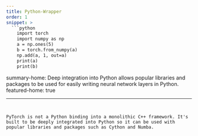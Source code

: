 ```yaml
---
title: Python-Wrapper
order: 1
snippet: >
  ```python
    import torch
    import numpy as np
    a = np.ones(5)
    b = torch.from_numpy(a)
    np.add(a, 1, out=a)
    print(a)
    print(b)
  ```

summary-home: Deep integration into Python allows popular libraries and packages to be used for easily writing neural network layers in Python.
featured-home: true

---
```


PyTorch is not a Python binding into a monolithic C++ framework. It's built to be deeply integrated into Python so it can be used with popular libraries and packages such as Cython and Numba.